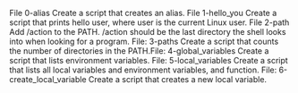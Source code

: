 File 0-alias Create a script that creates an alias.
File 1-hello_you Create a script that prints hello user, where user is the current Linux user.
File 2-path Add /action to the PATH. /action should be the last directory the shell looks into when looking for a program.
File: 3-paths Create a script that counts the number of directories in the PATH.File: 4-global_variables Create a script that lists environment variables.
File: 5-local_variables Create a script that lists all local variables and environment variables, and function.
File: 6-create_local_variable Create a script that creates a new local variable.
